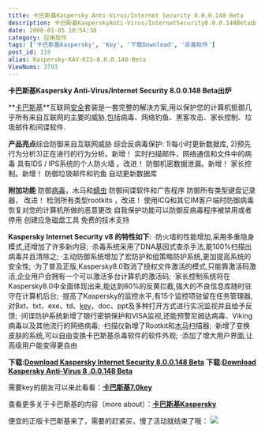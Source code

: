 ```yaml
---
title: 卡巴斯基Kaspersky Anti-Virus/Internet Security 8.0.0.148 Beta
description: 卡巴斯基KasperskyAnti-Virus/InternetSecurity8.0.0.148Beta出炉卡巴斯基互联网安全套装是一套完整的解决方案,用以保护您的计算机抵御几乎所有来自互联网的主要的威胁,包括病毒、网络钓鱼、黑客攻击、家长控制、垃圾邮件和间谍软件.产品亮点综合防御来自互联网威胁综合反病毒保护:1)每小时更新数据库,2)预先行为分析3)正在进行的行为分析。新增！实时扫描邮件，网络通信和文件中的病毒.........................................................................................
date: 2008-01-05 10:54:38
category: 应用软件
tags: ['卡巴斯基Kaspersky', 'Key', '下载Download', '杀毒软件']
post_id: 319
alias: Kaspersky-KAV-KIS-8.0.0.148-Beta
ViewNums: 3793
---
```


**卡巴斯基Kaspersky Anti-Virus/Internet Security 8.0.0.148 Beta出炉**

**[卡巴斯基](/tags/%E5%8D%A1%E5%B7%B4%E6%96%AF%E5%9F%BAKaspersky)**互联网[安全](/tags/%E5%AE%89%E5%85%A8)套装是一套完整的解决方案,用以保护您的计算机抵御几乎所有来自互联网的主要的威胁,包括病毒、网络钓鱼、黑客攻击、家长控制、垃圾邮件和间谍软件.

**产品亮点**综合防御来自互联网威胁
综合反病毒保护: 1)每小时更新数据库, 2)预先行为分析3)正在进行的行为分析。新增！
实时扫描邮件，网络通信和文件中的病毒
具有IDS / IPS系统的个人防火墙 。改进！
防御机密数据泄漏。新增！
家长控制。新增！
防御垃圾邮件和钓鱼
自动更新数据库

**附加功能**
防御[病毒](/tags/%E7%97%85%E6%AF%92Virus)，木马和[蠕虫](/tags/Worm)
防御间谍软件和广告程序
防御所有类型键盘记录器， 改进！
检测所有类型rootkits ，改进！
使用ICQ和其它IM客户端时防御病毒
恢复对您的计算机所做的恶意更改
自我保护功能可以防御反病毒程序被禁用或者停用
创建应急磁盘工具
免费的技术支持

**Kaspersky Internet Security v8 的特性如下:**
·防火墙的性能增加,采用多重隐身模式,还增加了许多新内容;
·杀毒系统采用了DNA基因式查杀手法,能100%扫描出病毒并且清除之;
·主动防御系统增加了宏防护和组策略防护系统,更加提高系统的安全性;
·为了普及正版,Kaspersky8.0取消了授权文件激活的模式,只能靠激活码激活,企业用户会拥有一个可以激活多台计算机的激活码;
·家长控制系统将在Kaspersky8.0中全面体现出来,能达到80%的反黄拦截,强大的不良信息库随时驻守在计算机后台;
·提高了Kaspersky的监控水平,有15个监控项驻留在任务管理器,对Bxt、txt、exe、td、[key](/tags/Key)、doc、ppt及多种打开方式进行实况监视并且给予反馈;
·间谍防护系统新增了银行密钥保护和VISA监视,还能预警尼姆达病毒、Viking病毒以及其他流行的网络病毒;
·扫描仪新增了Rootkit和[木马](/tags/%E6%9C%A8%E9%A9%AC)扫描器;
·新增了变换皮肤的系统,可以自由变换卡巴斯基杀毒软件的软件外观;
·添加了增大用户界面,让高级用户能变得更自由

**下载:**[**Download Kaspersky Internet Security 8.0.0.148 Beta**](http://downloads1.kaspersky-labs.com/devbuilds/8.0.0.148/KIS/English/2008_01_03_18_35/kis.en.msi)
**下载:**[**Download Kaspersky Anti-Virus 8 .0.0.148 Beta**](http://downloads1.kaspersky-labs.com/devbuilds/8.0.0.148/KAV/English/2008_01_03_18_35/kav.en.msi)

需要key的朋友可以来此看看：**[卡巴斯基7.0key](/blog/201a)**

查看更多关于卡巴斯基的内容（more about）：**[卡巴斯基Kaspersky](/tags/%E5%8D%A1%E5%B7%B4%E6%96%AF%E5%9F%BAKaspersky "19")**

便宜的正版卡巴斯基来了，需要的赶紧买，慢了活动就结束了哦：
[![](http://file.chanet.com.cn/image.cgi?a=73348&d=99391&u=&e=)](http://count.chanet.com.cn/click.cgi?a=73348&d=99391&u=&e=)

